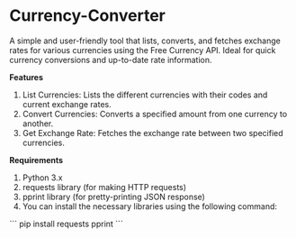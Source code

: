 # Currency-Converter
A simple and user-friendly tool that lists, converts, and fetches exchange rates for various currencies using the Free Currency API. Ideal for quick currency conversions and up-to-date rate information.

**Features**

1) List Currencies: Lists the different currencies with their codes and current exchange rates.
2) Convert Currencies: Converts a specified amount from one currency to another.
3) Get Exchange Rate: Fetches the exchange rate between two specified currencies.

**Requirements**
1) Python 3.x
2) requests library (for making HTTP requests)
3) pprint library (for pretty-printing JSON response)
4) You can install the necessary libraries using the following command:

\`\`\`
pip install requests pprint
\`\`\`

